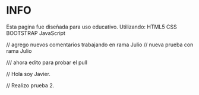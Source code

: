 # INFO
Esta pagina fue diseñada para uso educativo. Utilizando:
HTML5
CSS
BOOTSTRAP
JavaScript

// agrego nuevos comentarios trabajando en rama Julio
// nueva prueba con rama Julio

/// ahora edito para probar el pull

// Hola soy Javier.

// Realizo prueba 2.


